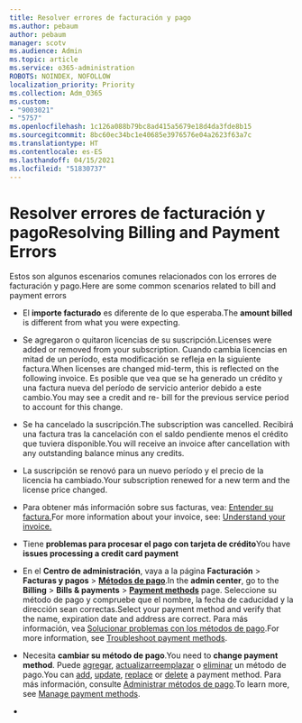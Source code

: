 ```yaml
---
title: Resolver errores de facturación y pago
ms.author: pebaum
author: pebaum
manager: scotv
ms.audience: Admin
ms.topic: article
ms.service: o365-administration
ROBOTS: NOINDEX, NOFOLLOW
localization_priority: Priority
ms.collection: Adm_O365
ms.custom:
- "9003021"
- "5757"
ms.openlocfilehash: 1c126a088b79bc8ad415a5679e18d4da3fde8b15
ms.sourcegitcommit: 8bc60ec34bc1e40685e3976576e04a2623f63a7c
ms.translationtype: HT
ms.contentlocale: es-ES
ms.lasthandoff: 04/15/2021
ms.locfileid: "51830737"
---
```

# <a name="resolving-billing-and-payment-errors"></a><span data-ttu-id="e27c3-102">Resolver errores de facturación y pago</span><span class="sxs-lookup"><span data-stu-id="e27c3-102">Resolving Billing and Payment Errors</span></span>

<span data-ttu-id="e27c3-103">Estos son algunos escenarios comunes relacionados con los errores de facturación y pago.</span><span class="sxs-lookup"><span data-stu-id="e27c3-103">Here are some common scenarios related to bill and payment errors</span></span>

- <span data-ttu-id="e27c3-104">El **importe facturado** es diferente de lo que esperaba.</span><span class="sxs-lookup"><span data-stu-id="e27c3-104">The  **amount billed** is different from what you were expecting.</span></span>
- <span data-ttu-id="e27c3-105">Se agregaron o quitaron licencias de su suscripción.</span><span class="sxs-lookup"><span data-stu-id="e27c3-105">Licenses were added or removed from your subscription.</span></span> <span data-ttu-id="e27c3-106">Cuando cambia licencias en mitad de un período, esta modificación se refleja en la siguiente factura.</span><span class="sxs-lookup"><span data-stu-id="e27c3-106">When licenses are changed mid-term, this is reflected on the following invoice.</span></span> <span data-ttu-id="e27c3-107">Es posible que vea que se ha generado un crédito y una factura nueva del período de servicio anterior debido a este cambio.</span><span class="sxs-lookup"><span data-stu-id="e27c3-107">You may see a credit and re- bill for the previous service period to account for this change.</span></span>
- <span data-ttu-id="e27c3-108">Se ha cancelado la suscripción.</span><span class="sxs-lookup"><span data-stu-id="e27c3-108">The subscription was cancelled.</span></span> <span data-ttu-id="e27c3-109">Recibirá una factura tras la cancelación con el saldo pendiente menos el crédito que tuviera disponible.</span><span class="sxs-lookup"><span data-stu-id="e27c3-109">You will receive an invoice after cancellation with any outstanding balance minus any credits.</span></span>
- <span data-ttu-id="e27c3-110">La suscripción se renovó para un nuevo período y el precio de la licencia ha cambiado.</span><span class="sxs-lookup"><span data-stu-id="e27c3-110">Your subscription renewed for a new term and the license price changed.</span></span>
- <span data-ttu-id="e27c3-111">Para obtener más información sobre sus facturas, vea: [Entender su factura.](https://docs.microsoft.com/microsoft-365/commerce/billing-and-payments/understand-your-invoice2)</span><span class="sxs-lookup"><span data-stu-id="e27c3-111">For more information about your invoice, see:  [Understand your invoice.](https://docs.microsoft.com/microsoft-365/commerce/billing-and-payments/understand-your-invoice2)</span></span>
- <span data-ttu-id="e27c3-112">Tiene **problemas para procesar el pago con tarjeta de crédito**</span><span class="sxs-lookup"><span data-stu-id="e27c3-112">You have  **issues processing a credit card payment**</span></span>
- <span data-ttu-id="e27c3-113">En el **Centro de administración**, vaya a la página **Facturación**  >  **Facturas y pagos**  >  **[Métodos de pago](https://go.microsoft.com/fwlink/p/?linkid=2018806)**.</span><span class="sxs-lookup"><span data-stu-id="e27c3-113">In the  **admin center**, go to the  **Billing**  >  **Bills & payments**  >  **[Payment methods](https://go.microsoft.com/fwlink/p/?linkid=2018806)** page.</span></span> <span data-ttu-id="e27c3-114">Seleccione su método de pago y compruebe que el nombre, la fecha de caducidad y la dirección sean correctas.</span><span class="sxs-lookup"><span data-stu-id="e27c3-114">Select your payment method and verify that the name, expiration date and address are correct.</span></span> <span data-ttu-id="e27c3-115">Para más información, vea [Solucionar problemas con los métodos de pago](https://docs.microsoft.com/microsoft-365/commerce/billing-and-payments/manage-payment-methods#troubleshoot-payment-methods).</span><span class="sxs-lookup"><span data-stu-id="e27c3-115">For more information, see  [Troubleshoot payment methods](https://docs.microsoft.com/microsoft-365/commerce/billing-and-payments/manage-payment-methods#troubleshoot-payment-methods).</span></span>

- <span data-ttu-id="e27c3-116">Necesita **cambiar su método de pago**.</span><span class="sxs-lookup"><span data-stu-id="e27c3-116">You need to  **change payment method**.</span></span> <span data-ttu-id="e27c3-117">Puede [agregar](https://docs.microsoft.com/microsoft-365/commerce/billing-and-payments/manage-payment-methods?view=o365-worldwide#add-a-payment-method), [actualizar](https://docs.microsoft.com/microsoft-365/commerce/billing-and-payments/manage-payment-methods?view=o365-worldwide#update-payment-method-details)[reemplazar](https://docs.microsoft.com/microsoft-365/commerce/billing-and-payments/manage-payment-methods?view=o365-worldwide#replace-a-payment-method) o [eliminar](https://docs.microsoft.com/microsoft-365/commerce/billing-and-payments/manage-payment-methods?view=o365-worldwide#delete-a-payment-method) un método de pago.</span><span class="sxs-lookup"><span data-stu-id="e27c3-117">You can [add](https://docs.microsoft.com/microsoft-365/commerce/billing-and-payments/manage-payment-methods?view=o365-worldwide#add-a-payment-method),  [update](https://docs.microsoft.com/microsoft-365/commerce/billing-and-payments/manage-payment-methods?view=o365-worldwide#update-payment-method-details),  [replace](https://docs.microsoft.com/microsoft-365/commerce/billing-and-payments/manage-payment-methods?view=o365-worldwide#replace-a-payment-method)  or  [delete](https://docs.microsoft.com/microsoft-365/commerce/billing-and-payments/manage-payment-methods?view=o365-worldwide#delete-a-payment-method)  a payment method.</span></span> <span data-ttu-id="e27c3-118">Para más información, consulte [Administrar métodos de pago](https://docs.microsoft.com/microsoft-365/commerce/billing-and-payments/manage-payment-methods?view=o365-worldwide).</span><span class="sxs-lookup"><span data-stu-id="e27c3-118">To learn more, see  [Manage payment methods](https://docs.microsoft.com/microsoft-365/commerce/billing-and-payments/manage-payment-methods?view=o365-worldwide).</span></span>
- 